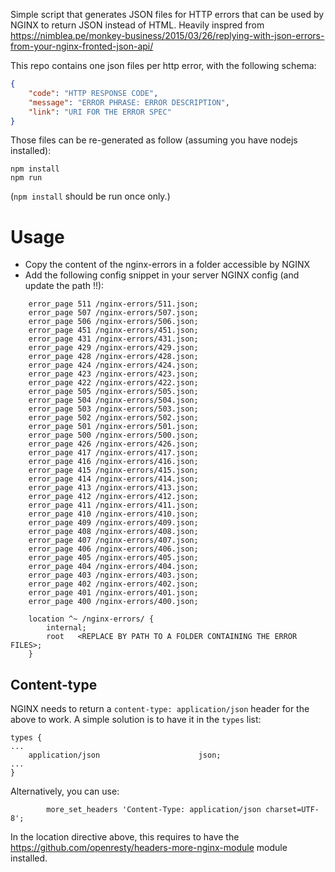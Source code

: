 
Simple script that generates JSON files for HTTP errors that can be used by NGINX to return JSON instead of HTML. Heavily inspred from https://nimblea.pe/monkey-business/2015/03/26/replying-with-json-errors-from-your-nginx-fronted-json-api/

This repo contains one json files per http error, with the following schema:
```json
{
    "code": "HTTP RESPONSE CODE",
    "message": "ERROR PHRASE: ERROR DESCRIPTION",
    "link": "URI FOR THE ERROR SPEC"
}
```

Those files can be re-generated as follow (assuming you have nodejs installed):
```shell
npm install
npm run
```
(`npm install` should be run once only.)

# Usage

- Copy the content of the nginx-errors in a folder accessible by NGINX
- Add the following config snippet in your server NGINX config (and update the path !!):
```
    error_page 511 /nginx-errors/511.json;
    error_page 507 /nginx-errors/507.json;
    error_page 506 /nginx-errors/506.json;
    error_page 451 /nginx-errors/451.json;
    error_page 431 /nginx-errors/431.json;
    error_page 429 /nginx-errors/429.json;
    error_page 428 /nginx-errors/428.json;
    error_page 424 /nginx-errors/424.json;
    error_page 423 /nginx-errors/423.json;
    error_page 422 /nginx-errors/422.json;
    error_page 505 /nginx-errors/505.json;
    error_page 504 /nginx-errors/504.json;
    error_page 503 /nginx-errors/503.json;
    error_page 502 /nginx-errors/502.json;
    error_page 501 /nginx-errors/501.json;
    error_page 500 /nginx-errors/500.json;
    error_page 426 /nginx-errors/426.json;
    error_page 417 /nginx-errors/417.json;
    error_page 416 /nginx-errors/416.json;
    error_page 415 /nginx-errors/415.json;
    error_page 414 /nginx-errors/414.json;
    error_page 413 /nginx-errors/413.json;
    error_page 412 /nginx-errors/412.json;
    error_page 411 /nginx-errors/411.json;
    error_page 410 /nginx-errors/410.json;
    error_page 409 /nginx-errors/409.json;
    error_page 408 /nginx-errors/408.json;
    error_page 407 /nginx-errors/407.json;
    error_page 406 /nginx-errors/406.json;
    error_page 405 /nginx-errors/405.json;
    error_page 404 /nginx-errors/404.json;
    error_page 403 /nginx-errors/403.json;
    error_page 402 /nginx-errors/402.json;
    error_page 401 /nginx-errors/401.json;
    error_page 400 /nginx-errors/400.json;

    location ^~ /nginx-errors/ {
        internal;
        root   <REPLACE BY PATH TO A FOLDER CONTAINING THE ERROR FILES>;
    }
```

## Content-type

NGINX needs to return a `content-type: application/json` header for the above to work.
A simple solution is to have it in the `types` list:
```
types {
...
    application/json                      json;
...
}
```

Alternatively, you can use:
```
        more_set_headers 'Content-Type: application/json charset=UTF-8';
```
In the location directive above, this requires to have the https://github.com/openresty/headers-more-nginx-module module installed.

